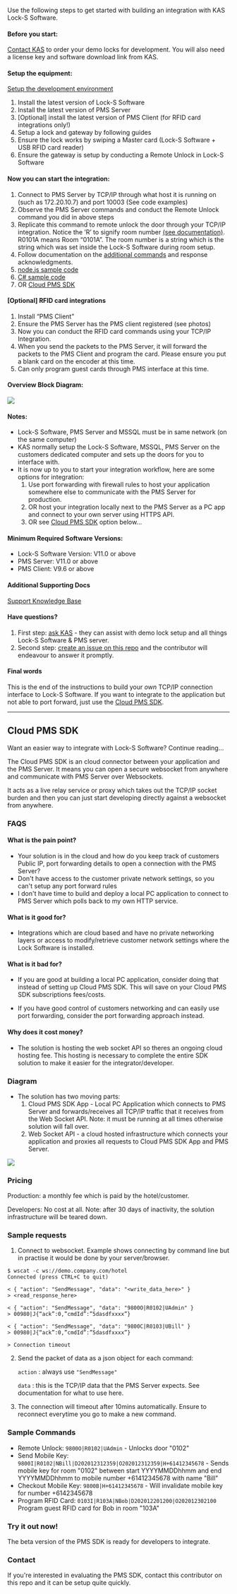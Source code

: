 Use the following steps to get started with building an integration with KAS Lock-S Software.

#### Before you start:

[Contact KAS](https://www.kas.com.au) to order your demo locks for development. You will also need a license key and software download link from KAS.


#### Setup the equipment:

[Setup the development environment](/INTEGRATION-PACK/Docs/Development-environment-setup.docx)

1. Install the latest version of Lock-S Software
2. Install the latest version of PMS Server
3. [Optional] install the latest version of PMS Client (for RFID card integrations only!)
4. Setup a lock and gateway by following guides
5. Ensure the lock works by swiping a Master card (Lock-S Software + USB RFID card reader)
6. Ensure the gateway is setup by conducting a Remote Unlock in Lock-S Software

#### Now you can start the integration:

1. Connect to PMS Server by TCP/IP through what host it is running on (such as 172.20.10.7) and port 10003 (See code examples)
2. Observe the PMS Server commands and conduct the Remote Unlock command you did in above steps
3. Replicate this command to remote unlock the door through your TCP/IP integration. Notice the ’R’ to signify room number [(see documentation)](/INTEGRATION-PACK/Docs). R0101A means Room “0101A”. The room number is a string which is the string which was set inside the Lock-S Software during room setup.
4. Follow documentation on the [additional commands](/INTEGRATION-PACK/Docs) and response acknowledgments.
5. [node.js sample code](/Nodejs)
6. [C# sample code](/ConsoleApp3)
7. OR [Cloud PMS SDK](#pms-sdk)

#### [Optional] RFID card integrations

1. Install “PMS Client”
2. Ensure the PMS Server has the PMS client registered (see photos)
3. Now you can conduct the RFID card commands using your TCP/IP Integration.
4. When you send the packets to the PMS Server, it will forward the packets to the PMS Client and program the card. Please ensure you put a blank card on the encoder at this time.
5. Can only program guest cards through PMS interface at this time.

#### Overview Block Diagram:

![](images/pms1.png)


#### Notes:
- Lock-S Software, PMS Server and MSSQL must be in same network (on the same computer)
- KAS normally setup the Lock-S Software, MSSQL, PMS Server on the customers dedicated computer and sets up the doors for you to interface with.
- It is now up to you to start your integration workflow, here are some options for integration:
  1. Use port forwarding with firewall rules to host your application somewhere else to communicate with the PMS Server for production.
  2. OR host your integration locally next to the PMS Server as a PC app and connect to your own server using HTTPS API. 
  3. OR see [Cloud PMS SDK](#pms-sdk) option below...

#### Minimum Required Software Versions:

- Lock-S Software Version:  V11.0 or above
- PMS Server:               V11.0 or above
- PMS Client:               V9.6 or above


#### Additional Supporting Docs

[Support Knowledge Base](support.kas.com.au)


#### Have questions?

1. First step: [ask KAS](kas.com.au) - they can assist with demo lock setup and all things Lock-S Software & PMS server.
2. Second step: [create an issue on this repo](https://github.com/joshuaheslin/kas-lock-s-integration-sdk/issues) and the contributor will endeavour to answer it promptly.


#### Final words

This is the end of the instructions to build your *own* TCP/IP connection interface to Lock-S Software. If you want to integrate to the application but not able to port forward, just use the [Cloud PMS SDK](#pms-sdk).

<hr>

## <a name="pms-sdk"></a> Cloud PMS SDK

Want an easier way to integrate with Lock-S Software? Continue reading...

The Cloud PMS SDK is an cloud connector between your application and the PMS Server. It means you can open a secure websocket from anywhere and communicate with PMS Server over Websockets. 

It acts as a live relay service or proxy which takes out the TCP/IP socket burden and then you can just start developing directly against a websocket from anywhere.


### FAQS

#### What is the pain point?

- Your solution is in the cloud and how do you keep track of customers Public IP, port forwarding details to open a connection with the PMS Server? 
- Don't have access to the customer private network settings, so you can't setup any port forward rules
- I don't have time to build and deploy a local PC application to connect to PMS Server which polls back to my own HTTP service. 

#### What is it good for?

- Integrations which are cloud based and have no private networking layers or access to modify/retrieve customer network settings where the Lock Software is installed.


#### What is it bad for?

- If you are good at building a local PC application, consider doing that instead of setting up Cloud PMS SDK. This will save on your Cloud PMS SDK subscriptions fees/costs.

- If you have good control of customers networking and can easily use port forwarding, consider the port forwarding approach instead.

#### Why does it cost money?

- The solution is hosting the web socket API so theres an ongoing cloud hosting fee. This hosting is necessary to complete the entire SDK solution to make it easier for the integrator/developer.

### Diagram

- The solution has two moving parts:
  1) Cloud PMS SDK App - Local PC Application which connects to PMS Server and forwards/receives all TCP/IP traffic that it receives from the Web Socket API. Note: it must be running at all times otherwise solution will fall over.
  2) Web Socket API - a cloud hosted infrastructure which connects your application and proxies all requests to Cloud PMS SDK App and PMS Server.

![](images/pms2.png)

### Pricing

Production: a monthly fee which is paid by the hotel/customer.

Developers: No cost at all. Note: after 30 days of inactivity, the solution infrastructure will be teared down.


### Sample requests

1) Connect to websocket. Example shows connecting by command line but in practise it would be done by your server/browser.

```
$ wscat -c ws://demo.company.com/hotel
Connected (press CTRL+C to quit)

< { "action": "SendMessage", "data": "<write_data_here>" }
> <read_response_here>

< { "action": "SendMessage", "data": "9800O|R0102|UAdmin" }
> 00980|J{“ack”:0,”cmdId”:”5dasdfxxxx”}

< { "action": "SendMessage", "data": "9800C|R0103|UBill" }
> 00980|J{“ack”:0,”cmdId”:”5dasdfxxxx”}

> Connection timeout
```

2) Send the packet of data as a json object for each command:

      `action` : always use `"SendMessage"`

      `data` : this is the TCP/IP data that the PMS Server expects. See documentation for what to use here.

3) The connection will timeout after 10mins automatically. Ensure to reconnect everytime you go to make a new command.

### Sample Commands

- Remote Unlock: `9800O|R0102|UAdmin` - Unlocks door "0102"
- Send Mobile Key: `9800I|R0102|NBill|D202012312359|O202012312359|H+61412345678` - Sends mobile key for room "0102" between start YYYYMMDDhhmm and end YYYYMMDDhhmm to mobile number +61412345678 with name "Bill"
- Checkout Mobile Key: `9800B|H+61412345678` - Will invalidate mobile key for number +6142345678
- Program RFID Card: `0103I|R103A|NBob|D202012201200|O202012302100` Program guest RFID card for Bob in room "103A"

### Try it out now!

The beta version of the PMS SDK is ready for developers to integrate.


### Contact

If you're interested in evaluating the PMS SDK, contact this contributor on this repo and it can be setup quite quickly.

